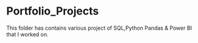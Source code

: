 # Portfolio_Projects
This folder has contains various project of SQL,Python Pandas & Power BI that I worked on.
